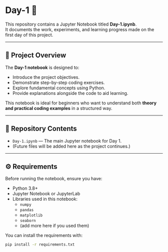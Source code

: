 # Day-1 🚀

This repository contains a Jupyter Notebook titled **Day-1.ipynb**.  
It documents the work, experiments, and learning progress made on the first day of this project.

---

## 🧾 Project Overview

The **Day-1 notebook** is designed to:

- Introduce the project objectives.
- Demonstrate step-by-step coding exercises.
- Explore fundamental concepts using Python.
- Provide explanations alongside the code to aid learning.

This notebook is ideal for beginners who want to understand both **theory and practical coding examples** in a structured way.

---

## 📂 Repository Contents

- `Day-1.ipynb` — The main Jupyter notebook for Day 1.
- (Future files will be added here as the project continues.)

---

## ⚙️ Requirements

Before running the notebook, ensure you have:

- Python 3.8+
- Jupyter Notebook or JupyterLab
- Libraries used in this notebook:
  - `numpy`
  - `pandas`
  - `matplotlib`
  - `seaborn`
  - (add more here if you used them)

You can install the requirements with:

```bash
pip install -r requirements.txt
